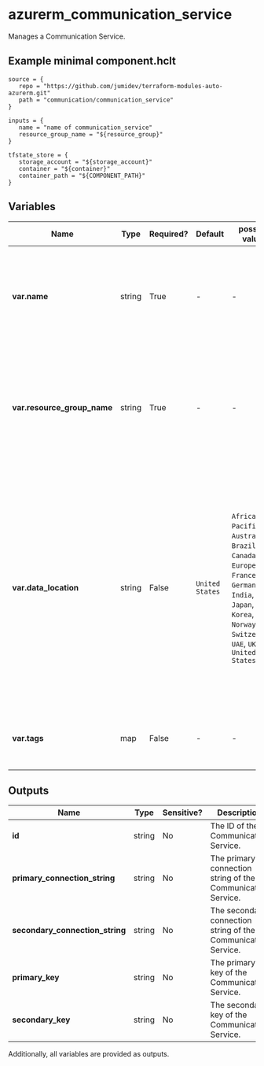 # azurerm_communication_service

Manages a Communication Service.

## Example minimal component.hclt

```hcl
source = {
   repo = "https://github.com/jumidev/terraform-modules-auto-azurerm.git" 
   path = "communication/communication_service" 
}

inputs = {
   name = "name of communication_service" 
   resource_group_name = "${resource_group}" 
}

tfstate_store = {
   storage_account = "${storage_account}" 
   container = "${container}" 
   container_path = "${COMPONENT_PATH}" 
}

```

## Variables

| Name | Type | Required? |  Default  |  possible values |  Description |
| ---- | ---- | --------- |  ----------- | ----------- | ----------- |
| **var.name** | string | True | -  |  -  |  The name of the Communication Service resource. Changing this forces a new Communication Service to be created. | 
| **var.resource_group_name** | string | True | -  |  -  |  The name of the Resource Group where the Communication Service should exist. Changing this forces a new Communication Service to be created. | 
| **var.data_location** | string | False | `United States`  |  `Africa`, `Asia Pacific`, `Australia`, `Brazil`, `Canada`, `Europe`, `France`, `Germany`, `India`, `Japan`, `Korea`, `Norway`, `Switzerland`, `UAE`, `UK`, `United States`  |  The location where the Communication service stores its data at rest. Possible values are `Africa`, `Asia Pacific`, `Australia`, `Brazil`, `Canada`, `Europe`, `France`, `Germany`, `India`, `Japan`, `Korea`, `Norway`, `Switzerland`, `UAE`, `UK` and `United States`. Defaults to `United States`. Changing this forces a new Communication Service to be created. | 
| **var.tags** | map | False | -  |  -  |  A mapping of tags which should be assigned to the Communication Service. | 



## Outputs

| Name | Type | Sensitive? | Description |
| ---- | ---- | --------- | --------- |
| **id** | string | No  | The ID of the Communication Service. | 
| **primary_connection_string** | string | No  | The primary connection string of the Communication Service. | 
| **secondary_connection_string** | string | No  | The secondary connection string of the Communication Service. | 
| **primary_key** | string | No  | The primary key of the Communication Service. | 
| **secondary_key** | string | No  | The secondary key of the Communication Service. | 

Additionally, all variables are provided as outputs.
